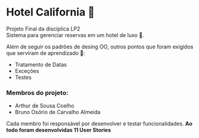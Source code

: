 # Hotel California 🏨

Projeto Final da disciplica LP2
<br>Sistema para gerenciar reservas em um hotel de luxo 💸.

Além de seguir os padrões de desing OO, outros pontos que foram exigidos que serviram de aprendizado 📝:
* Tratamento de Datas
* Exceções
* Testes

### Membros do projeto:
* Arthur de Sousa Coelho
* Bruno Osório de Carvalho Almeida

Cada membro foi responsável por desenvolver e testar funcionalidades.
<strong>Ao todo foram desenvolvidas 11 User Stories<strong>
